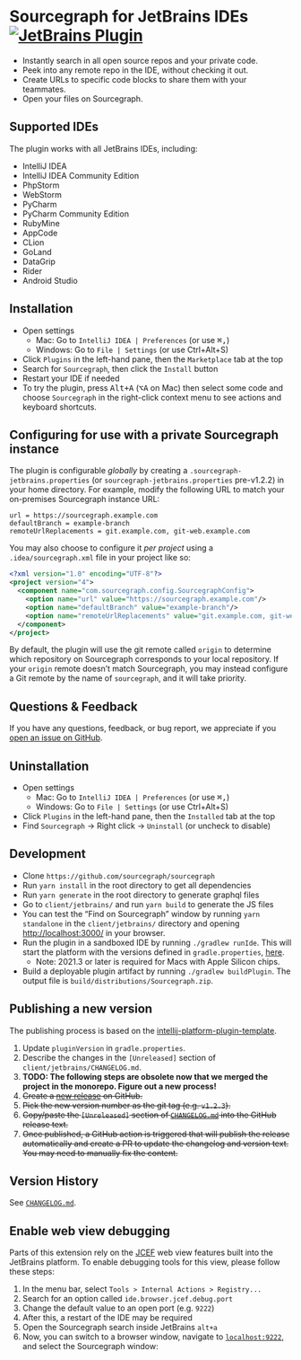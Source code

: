 <!-- Plugin description -->

# Sourcegraph for JetBrains IDEs [![JetBrains Plugin](https://img.shields.io/badge/JetBrains-Sourcegraph-green.svg)](https://plugins.jetbrains.com/plugin/9682-sourcegraph)

- Instantly search in all open source repos and your private code.
- Peek into any remote repo in the IDE, without checking it out.
- Create URLs to specific code blocks to share them with your teammates.
- Open your files on Sourcegraph.

<!-- Plugin description end -->

## Supported IDEs

The plugin works with all JetBrains IDEs, including:

- IntelliJ IDEA
- IntelliJ IDEA Community Edition
- PhpStorm
- WebStorm
- PyCharm
- PyCharm Community Edition
- RubyMine
- AppCode
- CLion
- GoLand
- DataGrip
- Rider
- Android Studio

## Installation

- Open settings
  - Mac: Go to `IntelliJ IDEA | Preferences` (or use <kbd>⌘,</kbd>)
  - Windows: Go to `File | Settings` (or use <kb>Ctrl+Alt+S</kb>)
- Click `Plugins` in the left-hand pane, then the `Marketplace` tab at the top
- Search for `Sourcegraph`, then click the `Install` button
- Restart your IDE if needed
- To try the plugin, press <kbd>Alt+A</kbd> (<kbd>⌥A</kbd> on Mac) then select some code and choose `Sourcegraph` in the right-click context menu to see actions and keyboard shortcuts.

## Configuring for use with a private Sourcegraph instance

The plugin is configurable _globally_ by creating a `.sourcegraph-jetbrains.properties` (or `sourcegraph-jetbrains.properties` pre-v1.2.2) in your home directory. For example, modify the following URL to match your on-premises Sourcegraph instance URL:

```
url = https://sourcegraph.example.com
defaultBranch = example-branch
remoteUrlReplacements = git.example.com, git-web.example.com
```

You may also choose to configure it _per project_ using a `.idea/sourcegraph.xml` file in your project like so:

```xml
<?xml version="1.0" encoding="UTF-8"?>
<project version="4">
  <component name="com.sourcegraph.config.SourcegraphConfig">
    <option name="url" value="https://sourcegraph.example.com"/>
    <option name="defaultBranch" value="example-branch"/>
    <option name="remoteUrlReplacements" value="git.example.com, git-web.example.com"/>
  </component>
</project>
```

By default, the plugin will use the git remote called `origin` to determine which repository on Sourcegraph corresponds to your local repository. If your `origin` remote doesn’t match Sourcegraph, you may instead configure a Git remote by the name of `sourcegraph`, and it will take priority.

## Questions & Feedback

If you have any questions, feedback, or bug report, we appreciate if you [open an issue on GitHub](https://github.com/sourcegraph/sourcegraph/issues/new?title=JetBrains:+&labels=jetbrains-ide).

## Uninstallation

- Open settings
  - Mac: Go to `IntelliJ IDEA | Preferences` (or use <kbd>⌘,</kbd>)
  - Windows: Go to `File | Settings` (or use <kb>Ctrl+Alt+S</kb>)
- Click `Plugins` in the left-hand pane, then the `Installed` tab at the top
- Find `Sourcegraph` → Right click → `Uninstall` (or uncheck to disable)

## Development

- Clone `https://github.com/sourcegraph/sourcegraph`
- Run `yarn install` in the root directory to get all dependencies
- Run `yarn generate` in the root directory to generate graphql files
- Go to `client/jetbrains/` and run `yarn build` to generate the JS files
- You can test the “Find on Sourcegraph” window by running `yarn standalone` in the `client/jetbrains/` directory and opening [http://localhost:3000/](http://localhost:3000/) in your browser.
- Run the plugin in a sandboxed IDE by running `./gradlew runIde`. This will start the platform with the versions defined in `gradle.properties`, [here](https://github.com/sourcegraph/sourcegraph/blob/main/client/jetbrains/gradle.properties#L14-L16).
  - Note: 2021.3 or later is required for Macs with Apple Silicon chips.
- Build a deployable plugin artifact by running `./gradlew buildPlugin`. The output file is `build/distributions/Sourcegraph.zip`.

## Publishing a new version

The publishing process is based on the [intellij-platform-plugin-template](https://github.com/JetBrains/intellij-platform-plugin-template).

1. Update `pluginVersion` in `gradle.properties`.
2. Describe the changes in the `[Unreleased]` section of `client/jetbrains/CHANGELOG.md`.
3. **TODO: The following steps are obsolete now that we merged the project in the monorepo. Figure out a new process!**
4. ~~Create a [new release](https://github.com/sourcegraph/sourcegraph/releases/new) on GitHub.~~
5. ~~Pick the new version number as the git tag (e.g. `v1.2.3`).~~
6. ~~Copy/paste the `[Unreleased]` section of [`CHANGELOG.md`](https://github.com/sourcegraph/sourcegraph/blob/main/client/jetbrains/CHANGELOG.md) into the GitHub release text.~~
7. ~~Once published, a GitHub action is triggered that will publish the release automatically and create a PR to update the changelog and version text. You may need to manually fix the content.~~

## Version History

See [`CHANGELOG.md`](https://github.com/sourcegraph/sourcegraph/blob/main/client/jetbrains/CHANGELOG.md).

## Enable web view debugging

Parts of this extension rely on the [JCEF](https://plugins.jetbrains.com/docs/intellij/jcef.html) web view features built into the JetBrains platform. To enable debugging tools for this view, please follow these steps:

1. In the menu bar, select `Tools > Internal Actions > Registry...`
2. Search for an option called `ide.browser.jcef.debug.port`
3. Change the default value to an open port (e.g. `9222`)
4. After this, a restart of the IDE may be required
5. Open the Sourcegraph search inside JetBrains `alt+a`
6. Now, you can switch to a browser window, navigate to [`localhost:9222`](http://localhost:9222), and select the Sourcegraph window:
